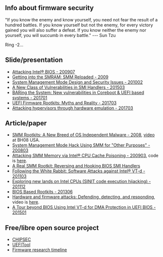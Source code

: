 ## Info about firmware security

"If you know the enemy and know yourself, you need not fear the result of a hundred battles. If you know yourself but not the enemy, for every victory gained you will also suffer a defeat. If you know neither the enemy nor yourself, you will succumb in every battle." ---  Sun Tzu 

Ring -2...

## Slide/presentation

* [Attacking Intel® BIOS - 200907](http://invisiblethingslab.com/resources/bh09usa/Attacking%20Intel%20BIOS.pdf)
* [Getting into the SMRAM: SMM Reloaded - 2009](https://www.ssi.gouv.fr/uploads/IMG/pdf/Cansec_final.pdf)
* [System Management Mode Design and Security Issues - 201002](http://www.ssi.gouv.fr/uploads/IMG/pdf/IT_Defense_2010_final.pdf)
* [A New Class of Vulnerabilities in SMI Handlers - 201503](https://cansecwest.com/slides/2015/A%20New%20Class%20of%20Vulnin%20SMI%20-%20Andrew%20Furtak.pdf)
* [BARing the System: New vulnerabilities in Coreboot & UEFI based systems - 201701](http://www.intelsecurity.com/advanced-threat-research/content/data/REConBrussels2017_BARing_the_system.pdf)
* [UEFI  Firmware  Rootkits: Myths  and  Reality - 201703](https://www.blackhat.com/docs/asia-17/materials/asia-17-Matrosov-The-UEFI-Firmware-Rootkits-Myths-And-Reality.pdf)
* [Attacking hypervisors through hardware emulation - 201703](https://www.troopers.de/downloads/troopers17/TR17_Attacking_hypervisor_through_hardwear_emulation.pdf)


## Article/paper

* [SMM Rootkits: A New Breed of OS Independent Malware - 2008](http://www.co-c.net/repository-securite-informatique/Papers/SMM-Rootkits-Securecom08.pdf), [video](https://media.blackhat.com/bh-usa-08/video/bh-us-08-Embleton/black-hat-usa-08-embleton-smmrootkit-hires.m4v) at BH08 USA.
* [System Management Mode Hack Using SMM for "Other Purposes" - 200803](http://webcache.googleusercontent.com/search?q=cache:fpIz7WipFBUJ:phrack.org/issues/65/7.html+&cd=1&hl=zh-TW&ct=clnk&gl=hk)
* [Attacking SMM Memory via Intel® CPU Cache Poisoning - 200903](http://invisiblethingslab.com/resources/misc09/smm_cache_fun.pdf), code is [here](http://invisiblethingslab.com/resources/misc09/o68-2.tgz).
* [A Real SMM Rootkit: Reversing and Hooking BIOS SMI Handlers](http://webcache.googleusercontent.com/search?q=cache:-N3__o-F_Z4J:phrack.org/issues/66/11.html+&cd=1&hl=zh-TW&ct=clnk&gl=hk)
* [Following the White Rabbit: Software Attacks against Intel® VT-d - 201103](http://www.invisiblethingslab.com/resources/2011/Software%20Attacks%20on%20Intel%20VT-d.pdf)
* [Exploring new lands on Intel CPUs (SINIT code execution hijacking) - 201112](http://www.invisiblethingslab.com/resources/2011/Attacking_Intel_TXT_via_SINIT_hijacking.pdf)
* [BIOS Based Rootkits - 201306](http://www.exfiltrated.com/research-BIOS_Based_Rootkits.php)
* [Hardware and firmware attacks: Defending, detecting, and responding](https://code.facebook.com/posts/182707188759117/hardware-and-firmware-attacks-defending-detecting-and-responding/), video is [here](https://www.youtube.com/watch?v=z4-N2HyQMVU).
* [A Tour beyond BIOS Using Intel VT-d for DMA Protection in UEFI BIOS - 201501](https://firmware.intel.com/sites/default/files/resources/A_Tour_Beyond_BIOS_Using_Intel_VT-d_for_DMA_Protection.pdf)

## Free/libre open source project

* [CHIPSEC](https://github.com/chipsec/)
* [UEFITool](https://github.com/LongSoft/UEFITool)
* [Firmware research timeline](http://timeglider.com/timeline/5ca2daa6078caaf4)
